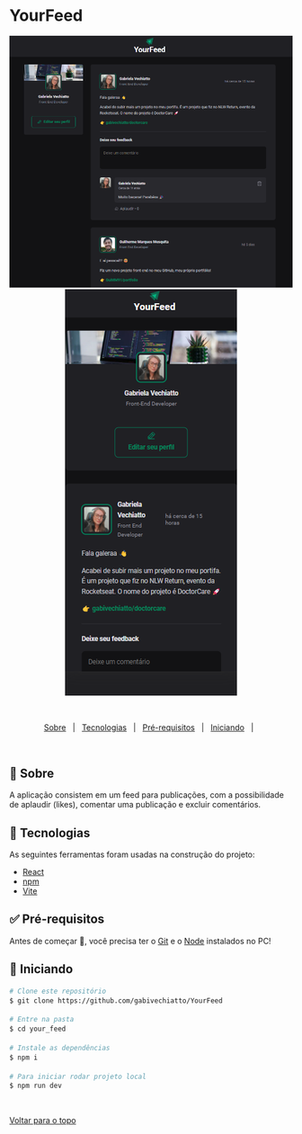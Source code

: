 # YourFeed
 
 <div align="center">
  <img src="src/assets/desktop.png" alt="desktop"/> 
 </div>
 <div align="center">
  <img src="src/assets/mobile.png" alt="mobile"/> 
 </div>

  &#xa0;


</div>

<p align="center">
  <a href="#dart-sobre">Sobre</a> &#xa0; | &#xa0;   
  <a href="#rocket-tecnologias">Tecnologias</a> &#xa0; | &#xa0;
  <a href="#white_check_mark-pré-requesitos">Pré-requisitos</a> &#xa0; | &#xa0;
  <a href="#checkered_flag-começando">Iniciando</a> &#xa0; | &#xa0;  
</p>

<br>

## :dart: Sobre ##

<p> A aplicação consistem em um feed para publicações, com a possibilidade de aplaudir (likes), comentar uma publicação e excluir comentários.</p>

## :rocket: Tecnologias ##

As seguintes ferramentas foram usadas na construção do projeto:

- [React](https://pt-br.reactjs.org/)
- [npm](https://www.npmjs.com/)
- [Vite](https://vitejs.dev/)

## :white_check_mark: Pré-requisitos ##

Antes de começar :checkered_flag:, você precisa ter o [Git](https://git-scm.com) e o [Node](https://nodejs.org/en/) instalados no PC!

## :checkered_flag: Iniciando ##

```bash
# Clone este repositório
$ git clone https://github.com/gabivechiatto/YourFeed

# Entre na pasta
$ cd your_feed

# Instale as dependências
$ npm i

# Para iniciar rodar projeto local
$ npm run dev
```

&#xa0;

<a href="#top">Voltar para o topo</a>
